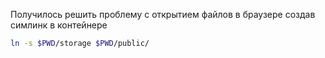Получилось решить проблему с открытием файлов в браузере создав симлинк в контейнере

```bash
ln -s $PWD/storage $PWD/public/
```